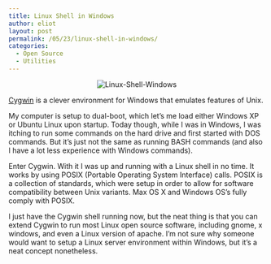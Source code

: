 ```yaml
---
title: Linux Shell in Windows
author: eliot
layout: post
permalink: /05/23/linux-shell-in-windows/
categories:
  - Open Source
  - Utilities
---
```

<center>
  <img src='http://www.eliotk.net/wp-content/uploads/2007/05/cygwin.png' alt='Linux-Shell-Windows' />
</center>

[Cygwin][1] is a clever environment for Windows that emulates features of Unix.

My computer is setup to dual-boot, which let&#8217;s me load either Windows XP or Ubuntu Linux upon startup. Today though, while I was in Windows, I was itching to run some commands on the hard drive and first started with DOS commands. But it&#8217;s just not the same as running BASH commands (and also I have a lot less experience with Windows commands).

Enter Cygwin. With it I was up and running with a Linux shell in no time. It works by using POSIX (Portable Operating System Interface) calls. POSIX is a collection of standards, which were setup in order to allow for software compatibility between Unix variants. Max OS X and Windows OS&#8217;s fully comply with POSIX. 

I just have the Cygwin shell running now, but the neat thing is that you can extend Cygwin to run most Linux open source software, including gnome, x windows, and even a Linux version of apache. I&#8217;m not sure why someone would want to setup a Linux server environment within Windows, but it&#8217;s a neat concept nonetheless.

 [1]: http://www.cygwin.com/